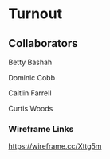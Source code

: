 # Turnout

## Collaborators 
Betty Bashah

Dominic Cobb

Caitlin Farrell

Curtis Woods

### Wireframe Links
https://wireframe.cc/Xttg5m
